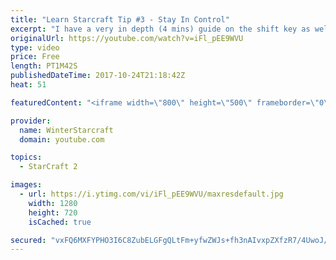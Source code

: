 ```yaml
---
title: "Learn Starcraft Tip #3 - Stay In Control"
excerpt: "I have a very in depth (4 mins) guide on the shift key as well here https://www.youtube.com/watch?v=7x9pHr544oY"
originalUrl: https://youtube.com/watch?v=iFl_pEE9WVU
type: video
price: Free
length: PT1M42S
publishedDateTime: 2017-10-24T21:18:42Z
heat: 51

featuredContent: "<iframe width=\"800\" height=\"500\" frameborder=\"0\" src=\"https://www.youtube.com/embed/iFl_pEE9WVU\" allow=\"accelerometer; autoplay; encrypted-media; gyroscope; picture-in-picture\" allowfullscreen></iframe>"

provider:
  name: WinterStarcraft
  domain: youtube.com

topics:
  - StarCraft 2

images:
  - url: https://i.ytimg.com/vi/iFl_pEE9WVU/maxresdefault.jpg
    width: 1280
    height: 720
    isCached: true

secured: "vxFQ6MXFYPHO3I6C8ZubELGFgQLtFm+yfwZWJs+fh3nAIvxpZXfzR7/4UwoJ/HATZTwpYzGtUyFg89dWQEjMMFhjIpNDsK+xDRZ4UTTwLO3/20PKUIZatPaVExgiZPFW08y8nYrM+fgILetvlyer4gVG0tKt0UglUirzZ1S1eViC0Di4kWPjZGZ0ySA9OUQXIua2bvvahjLNG+Df0x6Np5rqjgg77xWoV0xcCTF73eCue2oV4aj+7+Sfj8PwyXyt+94bKFMjT1dNbC88UcqEZdrAAwiQUKG8a9sOjRr9XMK3sgIDv95TukekPsXp+V2sLk+6lO4n7v0X8avPtCgdpERL1IIHpSpePLGcWtdcGimgye30BFaQmgy9mhahyHyrQY5husfesMMsQoAqLubWDtJMVzUpcA2+s356ttc4Wsw=;Womz9X2yueWy6xe9tUy+5Q=="
---
```



